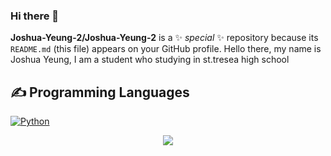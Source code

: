 ### Hi there 👋

**Joshua-Yeung-2/Joshua-Yeung-2** is a ✨ _special_ ✨ repository because its `README.md` (this file) appears on your GitHub profile.
Hello there, my name is Joshua Yeung, I am a student who studying in st.tresea high school 

## ✍ Programming Languages

<p>
  <a href="https://github.com/search?q=user%3AMr-Coxall+language%3Apython"><img alt="Python" src="https://img.shields.io/badge/Python-14354C.svg?logo=python&logoColor=white"></a>
  
  
  <div align="center">
<img src="https://tenor.com/view/smile-anime-cute-gif-15792815">
